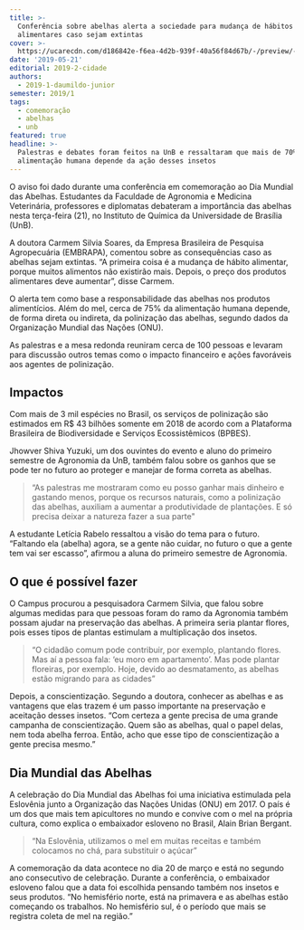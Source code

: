 ```yaml
---
title: >-
  Conferência sobre abelhas alerta a sociedade para mudança de hábitos
  alimentares caso sejam extintas
cover: >-
  https://ucarecdn.com/d186842e-f6ea-4d2b-939f-40a56f84d67b/-/preview/-/enhance/87/
date: '2019-05-21'
editorial: 2019-2-cidade
authors:
  - 2019-1-daumildo-junior
semester: 2019/1
tags:
  - comemoração
  - abelhas
  - unb
featured: true
headline: >-
  Palestras e debates foram feitos na UnB e ressaltaram que mais de 70% da
  alimentação humana depende da ação desses insetos
---
```

O aviso foi dado durante uma conferência em comemoração ao Dia Mundial das Abelhas. Estudantes da Faculdade de Agronomia e Medicina Veterinária, professores e diplomatas debateram a importância das abelhas nesta terça-feira (21), no Instituto de Química da Universidade de Brasília (UnB). 

A doutora Carmem Silvia Soares, da Empresa Brasileira de Pesquisa Agropecuária (EMBRAPA), comentou sobre as consequências caso as abelhas sejam extintas. “A primeira coisa é a mudança de hábito alimentar, porque muitos alimentos não existirão mais. Depois, o preço dos produtos alimentares deve aumentar”, disse Carmem.

O alerta tem como base a responsabilidade das abelhas nos produtos alimentícios. Além do mel, cerca de 75% da alimentação humana depende, de forma direta ou indireta, da polinização das abelhas, segundo dados da Organização Mundial das Nações (ONU).

As palestras e a mesa redonda reuniram cerca de 100 pessoas e levaram para discussão outros temas como o impacto financeiro e ações favoráveis aos agentes de polinização. 

## Impactos

Com mais de 3 mil espécies no Brasil, os serviços de polinização são estimados em R$ 43 bilhões somente em 2018 de acordo com a Plataforma Brasileira de Biodiversidade e Serviços Ecossistêmicos (BPBES). 

Jhowver Shiva Yuzuki, um dos ouvintes do evento e aluno do primeiro semestre de Agronomia da UnB, também falou sobre os ganhos que se pode ter no futuro ao proteger e manejar de forma correta as abelhas. 

> “As palestras me mostraram como eu posso ganhar mais dinheiro e gastando menos, porque os recursos naturais, como a polinização das abelhas, auxiliam a aumentar a produtividade de plantações. E só precisa deixar a natureza fazer a sua parte"

A estudante Letícia Rabelo ressaltou a visão do tema para o futuro. “Faltando ela (abelha) agora, se a gente não cuidar, no futuro o que a gente tem vai ser escasso”, afirmou a aluna do primeiro semestre de Agronomia. 

## O que é possível fazer

O Campus procurou a pesquisadora Carmem Silvia, que falou sobre algumas medidas para que pessoas foram do ramo da Agronomia também possam ajudar na preservação das abelhas. A primeira seria plantar flores, pois esses tipos de plantas estimulam a multiplicação dos insetos. 

> “O cidadão comum pode contribuir, por exemplo, plantando flores. Mas aí a pessoa fala: ‘eu moro em apartamento’. Mas pode plantar floreiras, por exemplo.  Hoje, devido ao desmatamento, as abelhas estão migrando para as cidades”

Depois, a conscientização. Segundo a doutora, conhecer as abelhas e as vantagens que elas trazem é um passo importante na preservação e aceitação desses insetos. “Com certeza a gente precisa de uma grande campanha de conscientização. Quem são as abelhas, qual o papel delas, nem toda abelha ferroa. Então, acho que esse tipo de conscientização a gente precisa mesmo.”

## Dia Mundial das Abelhas

A celebração do Dia Mundial das Abelhas foi uma iniciativa estimulada pela Eslovênia junto a Organização das Nações Unidas (ONU) em 2017. O país é um dos que mais tem apicultores no mundo e convive com o mel na própria cultura, como explica o embaixador esloveno no Brasil, Alain Brian Bergant. 

> “Na Eslovênia, utilizamos o mel em muitas receitas e também colocamos no chá, para substituir o açúcar”

A comemoração da data acontece no dia 20 de março e está no segundo ano consecutivo de celebração. Durante a conferência, o embaixador esloveno falou que a data foi escolhida pensando também nos insetos e seus produtos. “No hemisfério norte, está na primavera e as abelhas estão começando os trabalhos. No hemisfério sul, é o período que mais se registra coleta de mel na região.”
